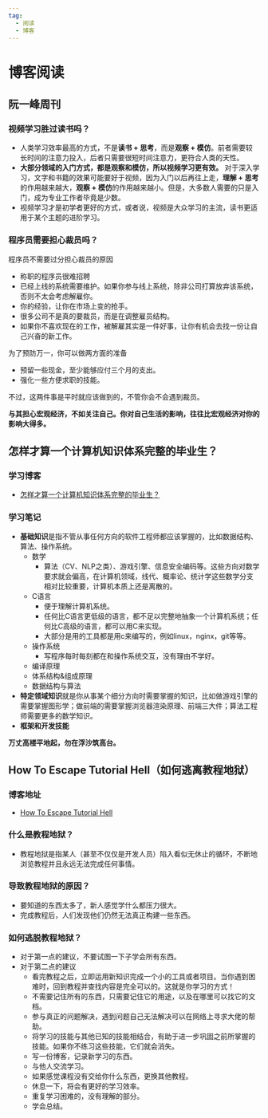 ```yaml
---
tag:
  - 阅读
  - 博客
---
```


# 博客阅读

## 阮一峰周刊

### 视频学习胜过读书吗？

- 人类学习效率最高的方式，不是**读书 + 思考**，而是**观察 + 模仿**。前者需要较长时间的注意力投入，后者只需要很短时间注意力，更符合人类的天性。
- **大部分领域的入门方式，都是观察和模仿，所以视频学习更有效。** 对于深入学习，文字和书籍的效果可能要好于视频，因为入门以后再往上走，**理解 + 思考**的作用越来越大，**观察 + 模仿**的作用越来越小。但是，大多数人需要的只是入门，成为专业工作者毕竟是少数。
- 视频学习才是初学者更好的方式，或者说，视频是大众学习的主流，读书更适用于某个主题的进阶学习。

### 程序员需要担心裁员吗？

程序员不需要过分担心裁员的原因

- 称职的程序员很难招聘
- 已经上线的系统需要维护。如果你参与线上系统，除非公司打算放弃该系统，否则不太会考虑解雇你。
- 你的经验，让你在市场上变的抢手。
- 很多公司不是真的要裁员，而是在调整雇员结构。
- 如果你不喜欢现在的工作，被解雇其实是一件好事，让你有机会去找一份让自己兴奋的新工作。

为了预防万一，你可以做两方面的准备

- 预留一些现金，至少能够应付三个月的支出。
- 强化一些方便求职的技能。

不过，这两件事是平时就应该做到的，不管你会不会遇到裁员。

**与其担心宏观经济，不如关注自己。你对自己生活的影响，往往比宏观经济对你的影响大得多。**

## 怎样才算一个计算机知识体系完整的毕业生？

### 学习博客

- [怎样才算一个计算机知识体系完整的毕业生？](https://mp.weixin.qq.com/s/MT2ithkc3y7Equ8-I2Sxkg)

### 学习笔记

- **基础知识**是指不管从事任何方向的软件工程师都应该掌握的，比如数据结构、算法、操作系统。
  - 数学
    - 算法（CV、NLP之类）、游戏引擎、信息安全编码等。这些方向对数学要求就会偏高，在计算机领域，线代、概率论、统计学这些数学分支相对比较重要，计算机本质上还是离散的。
  - C语言
    - 便于理解计算机系统。
    - 任何比C语言更低级的语言，都不足以完整地抽象一个计算机系统；任何比C高级的语言，都可以用C来实现。
    - 大部分是用的工具都是用c来编写的，例如linux，nginx，git等等。
  - 操作系统
    - 写程序每时每刻都在和操作系统交互，没有理由不学好。
  - 编译原理
  - 体系结构&组成原理
  - 数据结构与算法
- **特定领域知识**就是你从事某个细分方向时需要掌握的知识，比如做游戏引擎的需要掌握图形学；做前端的需要掌握浏览器渲染原理、前端三大件；算法工程师需要更多的数学知识。
- **框架和开发技能**

**万丈高楼平地起，勿在浮沙筑高台。**

## How To Escape Tutorial Hell（如何逃离教程地狱）

### 博客地址

- [How To Escape Tutorial Hell](https://marc.dev/blog/tutorial-hell)

### 什么是教程地狱？

- 教程地狱是指某人（甚至不仅仅是开发人员）陷入看似无休止的循环，不断地浏览教程并且永远无法完成任何事情。

### 导致教程地狱的原因？

- 要知道的东西太多了，新人感觉学什么都压力很大。
- 完成教程后，人们发现他们仍然无法真正构建一些东西。

### 如何逃脱教程地狱？

- 对于第一点的建议，不要试图一下子学会所有东西。
- 对于第二点的建议
  - 看完教程之后，立即运用新知识完成一个小的工具或者项目。当你遇到困难时，回到教程并查找内容是完全可以的。这就是你学习的方式！
  - 不需要记住所有的东西，只需要记住它的用途，以及在哪里可以找它的文档。
  - 参与真正的问题解决，遇到问题自己无法解决可以在网络上寻求大佬的帮助。
  - 将学习的技能与其他已知的技能相结合，有助于进一步巩固之前所掌握的技能。如果你不练习这些技能，它们就会消失。
  - 写一份博客，记录新学习的东西。
  - 与他人交流学习。
  - 如果感觉课程没有交给你什么东西，更换其他教程。
  - 休息一下，将会有更好的学习效率。
  - 重复学习困难的，没有理解的部分。
  - 学会总结。
